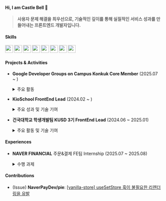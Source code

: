 #### Hi, I am Castle Bell 🔔

> **사용자 문제 해결을 최우선으로, 기술적인 깊이를 통해 실질적인 서비스 성과를 만들어내는 프론트엔드 개발자입니다.**

#### Skills
<img height="25" width="25" src="https://cdn.simpleicons.org/javascript/F7DF1E" /> <img height="25" width="25" src="https://cdn.simpleicons.org/typescript/3178C6" /> <img height="25" width="25" src="https://cdn.simpleicons.org/react/61DAFB" /> <img height="25" width="25" src="https://cdn.simpleicons.org/nextdotjs/black/white" /> <img height="25" width="25" src="https://cdn.simpleicons.org/recoil/3578E5" /> <img height="25" width="25" src="https://cdn.simpleicons.org/redux/764ABC" /> <img height="25" width="25" src="https://cdn.simpleicons.org/tailwindcss/06B6D4" /> <img height="25" width="25" src="https://cdn.simpleicons.org/styledcomponents/DB7093" />
#### Projects & Activities

-   **Google Developer Groups on Campus Konkuk Core Member** (2025.07 ~ )
    <details>
      <summary>주요 활동</summary>
      <div markdown="1">

      - 신규 멤버 모집을 위한 [랜딩 페이지](https://gdgoc-konkuk.com/) 제작
      - 교내 개발자 커뮤니티 활성화를 위한 테크 세미나 주최 및 운영

      </div>
    </details>

-   **KioSchool FrontEnd Lead** (2024.02 ~ )
    <details>
      <summary>주요 성과 및 기술 기여</summary>
      <div markdown="1">

      - **서비스 성과**: QR 기반 테이블 오더링 서비스 개발, **누적 사용자 7,000명** 확보
      - **사업 기여**: 축제 주점 **대기 시간 30% 단축** 및 **매출 20% 증대**
      - **주요 기능**: 어드민/사용자 페이지 (23개 이상) 전체 기능 구현
      - **코드 모듈화**: 페이지네이션, 모달 등 공통 로직을 커스텀 훅으로 분리하여 재사용성 증대
      - **성능 개선**: CRA에서 [Vite로 마이그레이션](https://www.castle-bell.site/vite-migration) 진행, 빌드 속도 및 개발 환경 개선
      - **UX/UI**: recharts 활용 [데이터 시각화](https://github.com/KioSchool/KioSchool/pull/271), react-scroll 커스텀 [scroll-spy 기능 구현](https://ji-in.notion.site/1a9c5ba1fd7780abaa2bf2269c6d9ac3)
      - **관련 링크**: [서비스 바로가기](https://kio-school.com/) | [GitHub](https://github.com/KioSchool/KioSchool) | [인스타그램](https://www.instagram.com/kioschool/#)

      </div>
    </details>

-   **건국대학교 학생개발팀 KUSD 3기 FrontEnd Lead** (2024.06 ~ 2025.01)
    <details>
      <summary>주요 활동 및 기술 기여</summary>
      <div markdown="1">

      - **서비스 개발**: 건국대학교 학생 대상 로드맵 서비스 '쿠맵' 프로토타입 개발
      - **기능 리팩토링**: 복합 조건(직군, 학과, 키워드) [검색 기능 개발 및 성능 개선](https://github.com/Konkuk-Univ-Student-Developer/RoadMapKU/pull/206)
      - **코드 베이스 개선**: [절대 경로 적용](https://github.com/Konkuk-Univ-Student-Developer/RoadMapKU/pull/201), [폴더 구조 리팩토링](https://github.com/Konkuk-Univ-Student-Developer/RoadMapKU/pull/198)으로 유지보수성 향상
      - **최적화**: [OG Tag 적용 (SEO)](https://github.com/Konkuk-Univ-Student-Developer/RoadMapKU/pull/179), 백엔드 협업을 통한 [번들 사이즈 축소](https://www.notion.so/Front-yarn-start-6149f249a03541a7a5e262208a2d9e8c)
      - **데이터 분석**: GTM을 통한 [GA4 적용](https://trusted-gaura-057.notion.site/Front-GTM-GA4-5f2260b8c31d4912b0bab5860ddbb690?pvs=4) 및 사용자 행동 분석 기반 마련
      - **관련 링크**: [관련 기사](https://www.konkuk.ac.kr/sites/konkuk/news/165/page9.html) | [GitHub](https://github.com/Konkuk-Univ-Student-Developer/RoadMapKU) | [프로젝트 Notion](https://www.notion.so/2024-KUSD-cc1ad58329b24f999380defd5fff959a?source=copy_link)

      </div>
    </details>

#### Experiences

-   **NAVER FINANCIAL** 주문&결제 FE팀 Internship (2025.07 ~ 2025.08)
    <details>
      <summary>수행 과제</summary>
      <div markdown="1">

      - 정기구독 신청 주문서 클론 코딩 과제 수행
      - **관련 링크**: [과제 상세 내용 (Notion)](https://gilded-class-68b.notion.site/order) | [최종 발표 자료 (Figma Slide)](https://www.figma.com/slides/iYo6abrAY7hC2erHCdc2HY/%EB%84%A4%EC%9D%B4%EB%B2%84%ED%8E%98%EC%9D%B4-%EC%9D%B8%ED%84%B4%EC%8B%AD-%EC%B5%9C%EC%A2%85-%EB%B0%9C%ED%91%9C?node-id=1-1087&t=DR6J54MGKUG9VPAJ-1)

      </div>
    </details>
#### Contributions

-   (Issue) **NaverPayDev/pie**: [[vanilla-store] useSetStore 훅이 불필요한 리렌더링을 유발](https://github.com/NaverPayDev/pie/issues/178)
<!--
**whddltjdwhd/whddltjdwhd** is a ✨ _special_ ✨ repository because its `README.md` (this file) appears on your GitHub profile.

Here are some ideas to get you started:

- 🔭 I’m currently working on ...
- 🌱 I’m currently learning ...
- 👯 I’m looking to collaborate on ...
- 🤔 I’m looking for help with ...
- 💬 Ask me about ...
- 📫 How to reach me: ...
- 😄 Pronouns: ...
- ⚡ Fun fact: ...
-->
